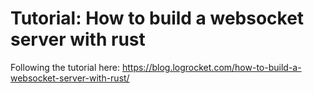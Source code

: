 # Tutorial: How to build a websocket server with rust

Following the tutorial here: https://blog.logrocket.com/how-to-build-a-websocket-server-with-rust/
